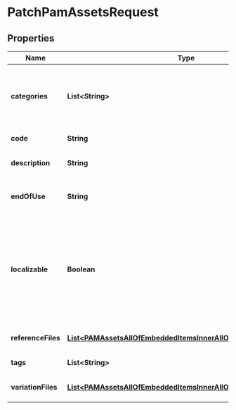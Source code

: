 

# PatchPamAssetsRequest


## Properties

| Name | Type | Description | Notes |
|------------ | ------------- | ------------- | -------------|
|**categories** | **List&lt;String&gt;** | Codes of the PAM asset categories in which the asset is classified |  [optional] |
|**code** | **String** | PAM asset code |  |
|**description** | **String** | Description of the PAM asset |  [optional] |
|**endOfUse** | **String** | Date on which the PAM asset expire |  [optional] |
|**localizable** | **Boolean** | Whether the asset is localized or not, meaning if you want to have different reference files for each of your locale |  [optional] |
|**referenceFiles** | [**List&lt;PAMAssetsAllOfEmbeddedItemsInnerAllOfReferenceFilesInner&gt;**](PAMAssetsAllOfEmbeddedItemsInnerAllOfReferenceFilesInner.md) | Reference files of the PAM asset |  [optional] |
|**tags** | **List&lt;String&gt;** | Tags of the PAM asset |  [optional] |
|**variationFiles** | [**List&lt;PAMAssetsAllOfEmbeddedItemsInnerAllOfVariationFilesInner&gt;**](PAMAssetsAllOfEmbeddedItemsInnerAllOfVariationFilesInner.md) | Variations of the PAM asset |  [optional] |



